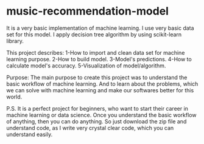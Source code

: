 # music-recommendation-model

It is a very basic implementation of machine learning. I use very basic data set for this model. I apply decision tree algorithm by using scikit-learn library.

This project describes:
1-How to import and clean data set for machine learning purpose.
2-How to build model.
3-Model's predictions.
4-How to calculate model's accuracy.
5-Visualization of model/algorithm.

Purpose:
The main purpose to create this project was to understand the basic workflow of machine learning. And to learn about the problems, which we can solve with machine learning and make our softwares better for this world.

P.S. It is a perfect project for beginners, who want to start their career in machine learning or data science. Once you understand the basic workflow of anything, then you can do anything. So just download the zip file and understand code, as I write very crystal clear code, which you can understand easily.
